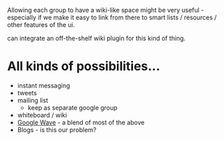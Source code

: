 Allowing each group to have a wiki-like space might be very useful - especially if we make it easy to link from there to smart lists / resources / other features of the ui.

can integrate an off-the-shelf wiki plugin for this kind of thing.


# All kinds of possibilities... #
  * instant messaging
  * tweets
  * mailing list
    * keep as separate google group
  * whiteboard / wiki
  * [Google Wave](http://wave.google.com/) - a blend of most of the above
  * Blogs - is this our problem?